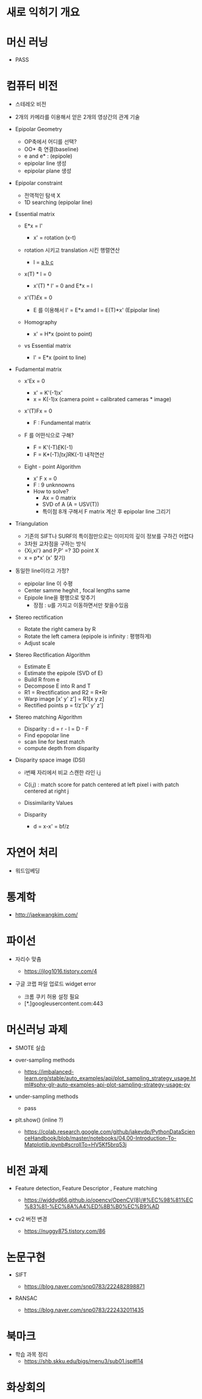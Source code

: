 # 새로 익히기 개요
 
# 머신 러닝

+ PASS
 
# 컴퓨터 비전
  
  + 스테레오 비전
  + 2개의 카메라를 이용해서 얻은 2개의 영상간의 관계 기술
  
  + Epipolar Geometry
    + OP축에서 어디를 선택?
    + OO* 축 연결(baseline)
    + e and e* : (epipole) 
    + epipolar line 생성  
    + epipolar plane 생성
  
  + Epipolar constraint
    + 전역적인 탐색 X
    + 1D searching (epipolar line)
  
  + Essential matrix
    + E*x = l'
      + x' = rotation (x-t)
    + rotation 시키고 translation 시킨 행렬연산
      + l = [a b c](T)
    + x(T) * l = 0
      + x'(T) * l' = 0 and E*x = l    
    + x'(T)*E*x = 0 
      + E 를 이용해서 l' = E*x amd l = E(T)*x' (Epipolar line)
  
    + Homography
      + x' = H*x (point to point)

    + vs Essential matrix
      + l' = E*x (point to line)

  + Fudamental matrix 
    + x'Ex = 0 
      + x' = K'(-1)x'
      + x = K(-1)x (camera point = calibrated cameras * image)
    + x'(T)Fx = 0 
      + F : Fundamental matrix  
  
    + F 를 어떤식으로 구해?
      + F = K'(-T)*E*K(-1)
      + F = K*(-T)*[tx]R*K(-1) 내적연산
    
    + Eight - point Algorithm
      + x' F x = 0 
      + F : 9 unknnowns 
      + How to solve?
        + Ax = 0 matrix 
        + SVD of A (A = USV(T))
        + 특이점 8개 구해서 F matrix 계산 후 epipolar line 그리기 
  
  + Triangulation 
    + 기존의 SIFT나 SURF의 특이점만으로는 이미지의 깊이 정보를 구하긴 어렵다
    + 3차원 교차점을 구하는 방식
    + {Xi,xi'} and P,P' =? 3D point X
    + x = p*x' (x' 찾기)
   
  + 동일한 line이라고 가정?
    + epipolar line 이 수평
    + Center samme heghit , focal lengths same   
    + Epipole line을 평행으로 맞추기
      + 장점 : u를 가지고 이동하면서만 찾을수있음
    
  + Stereo rectification
    + Rotate the right camera by R
    + Rotate the left camera (epipole is infinity : 평행하게)
    + Adjust scale 
 
  + Stereo Rectification Algorithm
    + Estimate E
    + Estimate the epipole (SVD of E)
    + Build R from e
    + Decompose E into R and T
    + R1 = Rrectification and R2 = R*Rr
    + Warp image [x' y' z'] = R1[x y z]
    + Rectified points p = f/z'[x' y' z']
  
  + Stereo matching Algorithm
    + Disparity : d = r - l = D - F  
    + Find epopolar line
    + scan line for best match
    + compute depth from disparity
  
  + Disparity space image (DSI)
    + i번째 자리에서 비교 스캔한 라인 i,j
    + C(i,j) : match score for patch centered at left pixel i with patch centered at right j 
    + Dissimilarity Values   
   
    + Disparity 
      + d = x-x' = bf/z
     
  
# 자연어 처리 
    
  + 워드임베딩 

# 통계학

  + http://jaekwangkim.com/

# 파이선

+ 자리수 맞춤
  + https://jlog1016.tistory.com/4 

+ 구글 코랩 파일 업로드 widget error 
  + 크롬 쿠키 허용 설정 필요  
  +  [*.]googleusercontent.com:443  

# 머신러닝 과제

+ SMOTE 실습 

+ over-sampling methods 
  + https://imbalanced-learn.org/stable/auto_examples/api/plot_sampling_strategy_usage.html#sphx-glr-auto-examples-api-plot-sampling-strategy-usage-py 

+ under-sampling methods 
  + pass

+ plt.show() (inline ?) 
  + https://colab.research.google.com/github/jakevdp/PythonDataScienceHandbook/blob/master/notebooks/04.00-Introduction-To-Matplotlib.ipynb#scrollTo=HV5Kf5brq53j   

# 비전 과제

+ Feature detection, Feature Descriptor , Feature matching
  + https://wjddyd66.github.io/opencv/OpenCV(8)/#%EC%98%81%EC%83%81-%EC%8A%A4%ED%8B%B0%EC%B9%AD

+ cv2 버전 변경
  + https://nuggy875.tistory.com/86   

# 논문구현

+ SIFT  
  + https://blog.naver.com/snp0783/222482898871

+ RANSAC
  + https://blog.naver.com/snp0783/222432011435
 
 # 북마크
 
+ 학습 과목 정리 
  + https://shb.skku.edu/bigs/menu3/sub01.jsp#l14 

# 화상회의 


